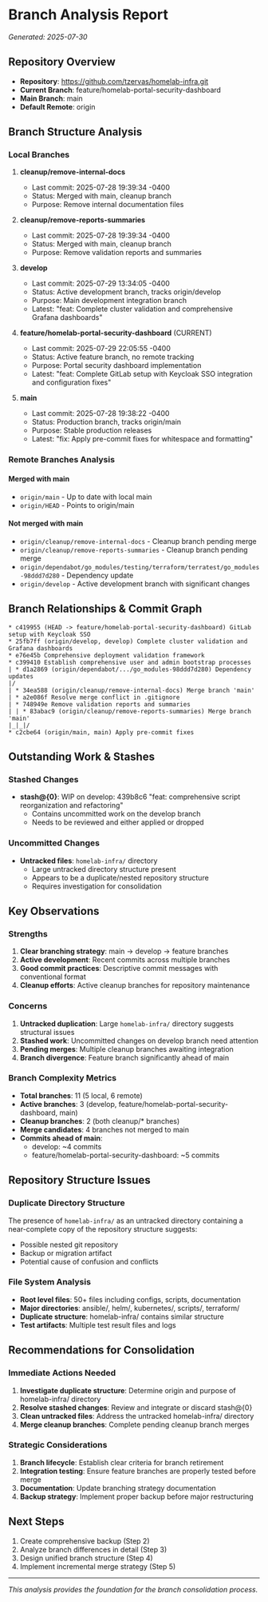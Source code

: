 # Branch Analysis Report

*Generated: 2025-07-30*

## Repository Overview

- **Repository**: <https://github.com/tzervas/homelab-infra.git>
- **Current Branch**: feature/homelab-portal-security-dashboard
- **Main Branch**: main
- **Default Remote**: origin

## Branch Structure Analysis

### Local Branches

1. **cleanup/remove-internal-docs**
   - Last commit: 2025-07-28 19:39:34 -0400
   - Status: Merged with main, cleanup branch
   - Purpose: Remove internal documentation files

2. **cleanup/remove-reports-summaries**
   - Last commit: 2025-07-28 19:39:34 -0400  
   - Status: Merged with main, cleanup branch
   - Purpose: Remove validation reports and summaries

3. **develop**
   - Last commit: 2025-07-29 13:34:05 -0400
   - Status: Active development branch, tracks origin/develop
   - Purpose: Main development integration branch
   - Latest: "feat: Complete cluster validation and comprehensive Grafana dashboards"

4. **feature/homelab-portal-security-dashboard** (CURRENT)
   - Last commit: 2025-07-29 22:05:55 -0400
   - Status: Active feature branch, no remote tracking
   - Purpose: Portal security dashboard implementation
   - Latest: "feat: Complete GitLab setup with Keycloak SSO integration and configuration fixes"

5. **main**
   - Last commit: 2025-07-28 19:38:22 -0400
   - Status: Production branch, tracks origin/main
   - Purpose: Stable production releases
   - Latest: "fix: Apply pre-commit fixes for whitespace and formatting"

### Remote Branches Analysis

#### Merged with main

- `origin/main` - Up to date with local main
- `origin/HEAD` - Points to origin/main

#### Not merged with main

- `origin/cleanup/remove-internal-docs` - Cleanup branch pending merge
- `origin/cleanup/remove-reports-summaries` - Cleanup branch pending merge  
- `origin/dependabot/go_modules/testing/terraform/terratest/go_modules-98ddd7d280` - Dependency update
- `origin/develop` - Active development branch with significant changes

## Branch Relationships & Commit Graph

```
* c419955 (HEAD -> feature/homelab-portal-security-dashboard) GitLab setup with Keycloak SSO
* 25fb7ff (origin/develop, develop) Complete cluster validation and Grafana dashboards
* e76e45b Comprehensive deployment validation framework
* c399410 Establish comprehensive user and admin bootstrap processes
| * d1a2869 (origin/dependabot/.../go_modules-98ddd7d280) Dependency updates
|/  
| * 34ea588 (origin/cleanup/remove-internal-docs) Merge branch 'main'
| * a2e086f Resolve merge conflict in .gitignore
| * 748949e Remove validation reports and summaries
| | * 83abac9 (origin/cleanup/remove-reports-summaries) Merge branch 'main'
|_|_|/  
* c2cbe64 (origin/main, main) Apply pre-commit fixes
```

## Outstanding Work & Stashes

### Stashed Changes

- **stash@{0}**: WIP on develop: 439b8c6 "feat: comprehensive script reorganization and refactoring"
  - Contains uncommitted work on the develop branch
  - Needs to be reviewed and either applied or dropped

### Uncommitted Changes

- **Untracked files**: `homelab-infra/` directory
  - Large untracked directory structure present
  - Appears to be a duplicate/nested repository structure
  - Requires investigation for consolidation

## Key Observations

### Strengths

1. **Clear branching strategy**: main → develop → feature branches
2. **Active development**: Recent commits across multiple branches
3. **Good commit practices**: Descriptive commit messages with conventional format
4. **Cleanup efforts**: Active cleanup branches for repository maintenance

### Concerns

1. **Untracked duplication**: Large `homelab-infra/` directory suggests structural issues
2. **Stashed work**: Uncommitted changes on develop branch need attention
3. **Pending merges**: Multiple cleanup branches awaiting integration
4. **Branch divergence**: Feature branch significantly ahead of main

### Branch Complexity Metrics

- **Total branches**: 11 (5 local, 6 remote)
- **Active branches**: 3 (develop, feature/homelab-portal-security-dashboard, main)
- **Cleanup branches**: 2 (both cleanup/* branches)
- **Merge candidates**: 4 branches not merged to main
- **Commits ahead of main**:
  - develop: ~4 commits
  - feature/homelab-portal-security-dashboard: ~5 commits

## Repository Structure Issues

### Duplicate Directory Structure

The presence of `homelab-infra/` as an untracked directory containing a near-complete copy of the repository structure suggests:

- Possible nested git repository
- Backup or migration artifact
- Potential cause of confusion and conflicts

### File System Analysis

- **Root level files**: 50+ files including configs, scripts, documentation
- **Major directories**: ansible/, helm/, kubernetes/, scripts/, terraform/
- **Duplicate structure**: homelab-infra/ contains similar structure
- **Test artifacts**: Multiple test result files and logs

## Recommendations for Consolidation

### Immediate Actions Needed

1. **Investigate duplicate structure**: Determine origin and purpose of homelab-infra/ directory
2. **Resolve stashed changes**: Review and integrate or discard stash@{0}
3. **Clean untracked files**: Address the untracked homelab-infra/ directory
4. **Merge cleanup branches**: Complete pending cleanup branch merges

### Strategic Considerations

1. **Branch lifecycle**: Establish clear criteria for branch retirement
2. **Integration testing**: Ensure feature branches are properly tested before merge
3. **Documentation**: Update branching strategy documentation
4. **Backup strategy**: Implement proper backup before major restructuring

## Next Steps

1. Create comprehensive backup (Step 2)
2. Analyze branch differences in detail (Step 3)  
3. Design unified branch structure (Step 4)
4. Implement incremental merge strategy (Step 5)

---
*This analysis provides the foundation for the branch consolidation process.*
